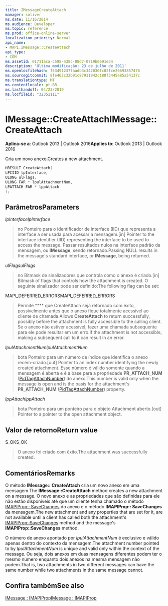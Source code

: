 ```yaml
---
title: IMessageCreateAttach
manager: soliver
ms.date: 11/16/2014
ms.audience: Developer
ms.topic: reference
ms.prod: office-online-server
localization_priority: Normal
api_name:
- MAPI.IMessage::CreateAttach
api_type:
- COM
ms.assetid: 01711aca-c598-438c-88d7-0719b6691e34
description: 'Última modificação: 23 de julho de 2011'
ms.openlocfilehash: f534912377aadb3c342030fc02fce26693857476
ms.sourcegitcommit: 8fe462c32b91c87911942c188f3445e85a54137c
ms.translationtype: MT
ms.contentlocale: pt-BR
ms.lasthandoff: 04/23/2019
ms.locfileid: "32351111"
---
```

# <a name="imessagecreateattach"></a><span data-ttu-id="3fdbc-103">IMessage::CreateAttach</span><span class="sxs-lookup"><span data-stu-id="3fdbc-103">IMessage::CreateAttach</span></span>

  
  
<span data-ttu-id="3fdbc-104">**Aplica-se a**: Outlook 2013 | Outlook 2016</span><span class="sxs-lookup"><span data-stu-id="3fdbc-104">**Applies to**: Outlook 2013 | Outlook 2016</span></span> 
  
<span data-ttu-id="3fdbc-105">Cria um novo anexo.</span><span class="sxs-lookup"><span data-stu-id="3fdbc-105">Creates a new attachment.</span></span>
  
```cpp
HRESULT CreateAttach(
LPCIID lpInterface,
ULONG ulFlags,
ULONG FAR * lpulAttachmentNum,
LPATTACH FAR * lppAttach
);
```

## <a name="parameters"></a><span data-ttu-id="3fdbc-106">Parâmetros</span><span class="sxs-lookup"><span data-stu-id="3fdbc-106">Parameters</span></span>

 <span data-ttu-id="3fdbc-107">_lpInterface_</span><span class="sxs-lookup"><span data-stu-id="3fdbc-107">_lpInterface_</span></span>
  
> <span data-ttu-id="3fdbc-108">no Ponteiro para o identificador de interface (IID) que representa a interface a ser usada para acessar a mensagem.</span><span class="sxs-lookup"><span data-stu-id="3fdbc-108">[in] Pointer to the interface identifier (IID) representing the interface to be used to access the message.</span></span> <span data-ttu-id="3fdbc-109">Passar resultados nulos na interface padrão da mensagem, ou **IMessage**, sendo retornado.</span><span class="sxs-lookup"><span data-stu-id="3fdbc-109">Passing NULL results in the message's standard interface, or **IMessage**, being returned.</span></span> 
    
 <span data-ttu-id="3fdbc-110">_ulFlags_</span><span class="sxs-lookup"><span data-stu-id="3fdbc-110">_ulFlags_</span></span>
  
> <span data-ttu-id="3fdbc-111">no Bitmask de sinalizadores que controla como o anexo é criado.</span><span class="sxs-lookup"><span data-stu-id="3fdbc-111">[in] Bitmask of flags that controls how the attachment is created.</span></span> <span data-ttu-id="3fdbc-112">O seguinte sinalizador pode ser definido:</span><span class="sxs-lookup"><span data-stu-id="3fdbc-112">The following flag can be set:</span></span>
    
<span data-ttu-id="3fdbc-113">MAPI_DEFERRED_ERRORS</span><span class="sxs-lookup"><span data-stu-id="3fdbc-113">MAPI_DEFERRED_ERRORS</span></span> 
  
> <span data-ttu-id="3fdbc-114">Permite \*\*\*\* que CreateAttach seja retornado com êxito, possivelmente antes que o anexo fique totalmente acessível ao cliente de chamada.</span><span class="sxs-lookup"><span data-stu-id="3fdbc-114">Allows **CreateAttach** to return successfully, possibly before the attachment is fully accessible to the calling client.</span></span> <span data-ttu-id="3fdbc-115">Se o anexo não estiver acessível, fazer uma chamada subsequente para ele pode resultar em um erro.</span><span class="sxs-lookup"><span data-stu-id="3fdbc-115">If the attachment is not accessible, making a subsequent call to it can result in an error.</span></span> 
    
 <span data-ttu-id="3fdbc-116">_lpulAttachmentNum_</span><span class="sxs-lookup"><span data-stu-id="3fdbc-116">_lpulAttachmentNum_</span></span>
  
> <span data-ttu-id="3fdbc-117">bota Ponteiro para um número de índice que identifica o anexo recém-criado.</span><span class="sxs-lookup"><span data-stu-id="3fdbc-117">[out] Pointer to an index number identifying the newly created attachment.</span></span> <span data-ttu-id="3fdbc-118">Esse número é válido somente quando a mensagem é aberta e é a base para a propriedade **PR_ATTACH_NUM** ([PidTagAttachNumber](pidtagattachnumber-canonical-property.md)) do anexo.</span><span class="sxs-lookup"><span data-stu-id="3fdbc-118">This number is valid only when the message is open and is the basis for the attachment's **PR_ATTACH_NUM** ([PidTagAttachNumber](pidtagattachnumber-canonical-property.md)) property.</span></span>
    
 <span data-ttu-id="3fdbc-119">_lppAttach_</span><span class="sxs-lookup"><span data-stu-id="3fdbc-119">_lppAttach_</span></span>
  
> <span data-ttu-id="3fdbc-120">bota Ponteiro para um ponteiro para o objeto Attachment aberto.</span><span class="sxs-lookup"><span data-stu-id="3fdbc-120">[out] Pointer to a pointer to the open attachment object.</span></span>
    
## <a name="return-value"></a><span data-ttu-id="3fdbc-121">Valor de retorno</span><span class="sxs-lookup"><span data-stu-id="3fdbc-121">Return value</span></span>

<span data-ttu-id="3fdbc-122">S_OK</span><span class="sxs-lookup"><span data-stu-id="3fdbc-122">S_OK</span></span> 
  
> <span data-ttu-id="3fdbc-123">O anexo foi criado com êxito.</span><span class="sxs-lookup"><span data-stu-id="3fdbc-123">The attachment was successfully created.</span></span>
    
## <a name="remarks"></a><span data-ttu-id="3fdbc-124">Comentários</span><span class="sxs-lookup"><span data-stu-id="3fdbc-124">Remarks</span></span>

<span data-ttu-id="3fdbc-125">O método **IMessage:: CreateAttach** cria um novo anexo em uma mensagem.</span><span class="sxs-lookup"><span data-stu-id="3fdbc-125">The **IMessage::CreateAttach** method creates a new attachment on a message.</span></span> <span data-ttu-id="3fdbc-126">O novo anexo e as propriedades que são definidas para ele não estão disponíveis até que um cliente tenha chamado o método [IMAPIProp:: SaveChanges](imapiprop-savechanges.md) do anexo e o método **IMAPIProp:: SaveChanges** da mensagem.</span><span class="sxs-lookup"><span data-stu-id="3fdbc-126">The new attachment and any properties that are set for it, are not available until a client has called both the attachment's [IMAPIProp::SaveChanges](imapiprop-savechanges.md) method and the message's **IMAPIProp::SaveChanges** method.</span></span> 
  
<span data-ttu-id="3fdbc-127">O número de anexo apontado por _lpulAttachmentNum_ é exclusivo e válido apenas dentro do contexto da mensagem.</span><span class="sxs-lookup"><span data-stu-id="3fdbc-127">The attachment number pointed to by  _lpulAttachmentNum_ is unique and valid only within the context of the message.</span></span> <span data-ttu-id="3fdbc-128">Ou seja, dois anexos em duas mensagens diferentes podem ter o mesmo número enquanto dois anexos na mesma mensagem não podem.</span><span class="sxs-lookup"><span data-stu-id="3fdbc-128">That is, two attachments in two different messages can have the same number while two attachments in the same message cannot.</span></span> 
  
## <a name="see-also"></a><span data-ttu-id="3fdbc-129">Confira também</span><span class="sxs-lookup"><span data-stu-id="3fdbc-129">See also</span></span>



[<span data-ttu-id="3fdbc-130">IMessage : IMAPIProp</span><span class="sxs-lookup"><span data-stu-id="3fdbc-130">IMessage : IMAPIProp</span></span>](imessageimapiprop.md)

